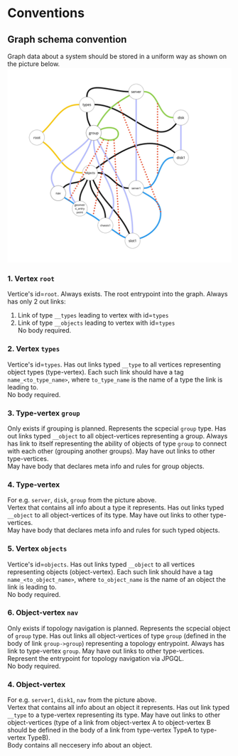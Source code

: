 # Conventions
## Graph schema convention
Graph data about a system should be stored in a uniform way as shown on the picture below.
![Alt text](./pics/GraphSchemaConvention.jpg)

### 1. Vertex `root`
Vertice's id=`root`. Always exists. The root entrypoint into the graph. Always has only 2 out links:
1. Link of type `__types` leading to vertex with id=`types`
2. Link of type `__objects` leading to vertex with id=`types`  
No body required.

### 2. Vertex `types`
Vertice's id=`types`. Has out links typed `__type` to all vertices representing object types (type-vertex). Each such link should have a tag `name_<to_type_name>`, where `to_type_name` is the name of a type the link is leading to.  
No body required.

### 3. Type-vertex `group`
Only exists if grouping is planned. Represents the scpecial `group` type. Has out links typed `__object` to all object-vertices representing a group. Always has link to itself representing the ability of objects of type `group` to connect with each other (grouping another groups). May have out links to other type-vertices.  
May have body that declares meta info and rules for group objects.

### 4. Type-vertex
For e.g. `server`, `disk`, `group` from the picture above.  
Vertex that contains all info about a type it represents. Has out links typed `__object` to all object-vertices of its type. May have out links to other type-vertices.  
May have body that declares meta info and rules for such typed objects.

### 5. Vertex `objects`
Vertice's id=`objects`. Has out links typed `__object` to all vertices representing objects (object-vertex). Each such link should have a tag `name_<to_object_name>`, where `to_object_name` is the name of an object the link is leading to.  
No body required.

### 6. Object-vertex `nav`
Only exists if topology navigation is planned. Represents the scpecial object of `group` type. Has out links all object-vertices of type `group` (defined in the body of link `group->group`) representing a topology entrypoint. Always has link to type-vertex `group`. May have out links to other type-vertices. Represent the entrypoint for topology navigation via JPGQL.  
No body required.

### 4. Object-vertex
For e.g. `server1`, `disk1`, `nav` from the picture above.  
Vertex that contains all info about an object it represents. Has out link typed `__type` to a type-vertex representing its type. May have out links to other object-vertices (type of a link from object-vertex A to object-vertex B should be defined in the body of a link from type-vertex TypeA to type-vertex TypeB).  
Body contains all neccesery info about an object.
